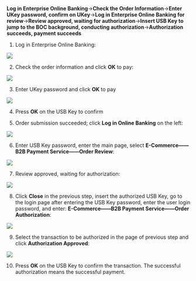 **Log in Enterprise Online Banking**→**Check the Order Information**→**Enter UKey password, confirm on UKey**→**Log in Enterprise Online Banking for review**→**Review approved, waiting for authorization**→**Insert USB Key to jump to the BOC background, conducting authorization**→**Authorization succeeds, payment succeeds**

1. Log in Enterprise Online Banking:

![](https://img30.360buyimg.com/pophelp/jfs/t6706/334/1132810791/144094/6d420abc/594b7e91N5555a84d.png)

2. Check the order information and click **OK** to pay:

![](https://img30.360buyimg.com/pophelp/jfs/t6601/166/1122724624/164381/a74627b9/594b7e97Ncef06e48.png)

3. Enter UKey password and click **OK** to pay

![](https://img30.360buyimg.com/pophelp/jfs/t6616/146/1110601375/146283/ffc4302e/594b3d02N751f3718.png)

4. Press **OK** on the USB Key to confirm

5. Order submission succeeded; click **Log in Online Banking** on the left:

![](https://img30.360buyimg.com/pophelp/jfs/t5716/282/4282552434/171184/fe2dd481/594b7ea2Nc3f15a83.png)

6. Enter USB Key password, enter the main page, select **E-Commerce——B2B Payment Service——Order Review**:

![](https://img30.360buyimg.com/pophelp/jfs/t5704/193/4275695974/191084/4f23dfcc/594b7eaaN07e4c4dc.png)

7. Review approved, waiting for authorization:

![](https://img30.360buyimg.com/pophelp/jfs/t6241/144/1134769003/207158/a64c79da/594b7eafN7121f3f5.png)

8. Click **Close** in the previous step, insert the authorized USB Key, go to the login page after entering the USB Key password, enter the user login password, and enter: **E-Commerce——B2B Payment Service——Order Authorization**:

![](https://img30.360buyimg.com/pophelp/jfs/t5848/30/4275310237/185069/b8377878/594b7ebdN301d7a48.png)

9. Select the transaction to be authorized in the page of previous step and click **Authorization Approved**:

![](https://img30.360buyimg.com/pophelp/jfs/t6118/47/3011643392/196802/8c870e22/594b7ec4N9cf81d90.png)

10. Press **OK** on the USB Key to confirm the transaction. The successful authorization means the successful payment.
